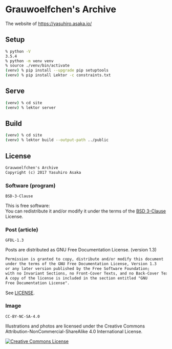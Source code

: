 # Grauwoelfchen's Archive

The website of https://yasuhiro.asaka.io/


## Setup

```zsh
% python -V
3.5.4
% python -m venv venv
% source ./venv/bin/activate
(venv) % pip install --upgrade pip setuptools
(venv) % pip install Lektor -c constraints.txt
```

## Serve

```zsh
(venv) % cd site
(venv) % lektor server
```


## Build

```zsh
(venv) % cd site
(venv) % lektor build --output-path ../public
```


## License

```txt
Grauwoelfchen's Archive
Copyright (c) 2017 Yasuhiro Asaka
```

### Software (program)

`BSD-3-Clause`

This is free software:  
You can redistribute it and/or modify it under the terms of
the [BSD 3-Clause](
https://opensource.org/licenses/BSD-3-Clause) License.

### Post (article)

`GFDL-1.3`

Posts are distributed as GNU Free Documentation License. (version 1.3)

```txt
Permission is granted to copy, distribute and/or modify this document
under the terms of the GNU Free Documentation License, Version 1.3
or any later version published by the Free Software Foundation;
with no Invariant Sections, no Front-Cover Texts, and no Back-Cover Texts.
A copy of the license is included in the section entitled "GNU
Free Documentation License".
```

See [LICENSE](LICENSE).

### Image

`CC-BY-NC-SA-4.0`

Illustrations and photos are licensed under the
Creative Commons Attribution-NonCommercial-ShareAlike 4.0 International
License.

[![Creative Commons License](
https://i.creativecommons.org/l/by-nc-sa/4.0/88x31.png)](
http://creativecommons.org/licenses/by-nc-sa/4.0/)
